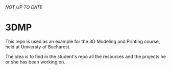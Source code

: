 ###### NOT UP TO DATE


# 3DMP

This repo is used as an example for the 3D Modeling and Printing course, held at Universty of Bucharest.

The idea is to find in the student's repo all the resources and the projects he or she has been working on. 

